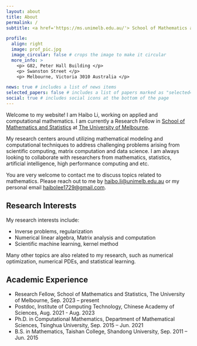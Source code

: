 ```yaml
---
layout: about
title: About
permalink: /
subtitle: <a href='https://ms.unimelb.edu.au/'> School of Mathematics and Statistics, The University of Melbourne </a>

profile:
  align: right
  image: prof_pic.jpg
  image_circular: false # crops the image to make it circular
  more_info: >
    <p> G82, Peter Hall Building </p>
    <p> Swanston Street </p>
    <p> Melbourne, Victoria 3010 Australia </p>

news: true # includes a list of news items
selected_papers: false # includes a list of papers marked as "selected={true}"
social: true # includes social icons at the bottom of the page
---
```


Welcome to my website! I am Haibo Li, working on applied and computational mathematics. I am currently a Research Fellow in [School of Mathematics and Statistics](https://ms.unimelb.edu.au) at [The University of Melbourne](https://www.unimelb.edu.au/).

My research centers around utilizing mathematical modeling and computational techniques to address challenging problems arising from scientific computing, matrix computation and data science. I am always looking to collaborate with researchers from mathematics, statistics, artificial intelligence, high performance computing and etc. 

You are very welcome to contact me to discuss topics related to mathematics. Please reach out to me by haibo.li@unimelb.edu.au or my personal email haibolee1729@gmail.com.
 
## Research Interests
My research interests include:
- Inverse problems, regularization
- Numerical linear algebra, Matrix analysis and computation
- Scientific machine learning, kernel method
  
Many other topics are also related to my research, such as numerical optimization, numerical PDEs, and statistical learning.

## Academic Experience
- Research Fellow, School of Mathematics and Statistics, The University of Melbourne, Sep. 2023 – present
- Postdoc, Institute of Computing Technology, Chinese Academy of Sciences, Aug. 2021 -  Aug. 2023
- Ph.D. in Computational Mathematics, Department of Mathematical Sciences, Tsinghua University, Sep. 2015 – Jun. 2021
- B.S. in Mathematics, Taishan College, Shandong University, Sep. 2011 – Jun. 2015



